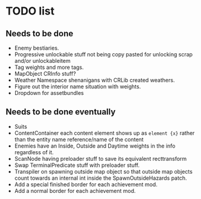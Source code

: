 # TODO list

## Needs to be done

- Enemy bestiaries.
- Progressive unlockable stuff not being copy pasted for unlocking scrap and/or unlockableitem
- Tag weights and more tags.
- MapObject CRInfo stuff?
- Weather Namespace shenanigans with CRLib created weathers.
- Figure out the interior name situation with weights.
- Dropdown for assetbundles

## Needs to be done eventually

- Suits
- ContentContainer each content element shows up as `element {x}` rather than the entity name reference/name of the content
- Enemies have an Inside, Outside and Daytime weights in the info regardless of it.
- ScanNode having preloader stuff to save its equivalent recttransform
- Swap TerminalPredicate stuff with preloader stuff.
- Transpiler on spawning outside map object so that outside map objects count towards an internal int inside the SpawnOutsideHazards patch.
- Add a special finished border for each achievement mod.
- Add a normal border for each achievement mod.
